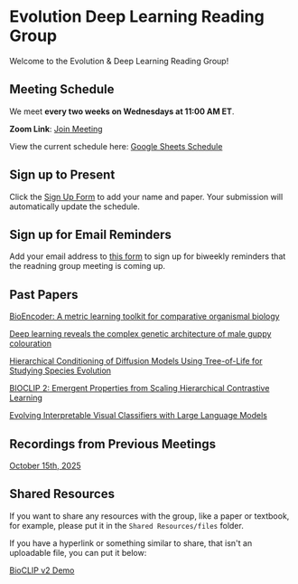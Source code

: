 # Evolution Deep Learning Reading Group

Welcome to the Evolution & Deep Learning Reading Group! 




## Meeting Schedule

We meet **every two weeks on Wednesdays at 11:00 AM ET**.

**Zoom Link**: [Join Meeting](https://virginiatech.zoom.us/j/86992753213)

View the current schedule here: [Google Sheets Schedule](https://docs.google.com/spreadsheets/d/1uqp2_1peLV_NcHBIz04vkFiuoQcicO3cGsC2C95oI6k/edit?resourcekey=&gid=969815788#gid=969815788)

## Sign up to Present

Click the [Sign Up Form](https://docs.google.com/forms/d/e/1FAIpQLScPVSTP80DcOLTd-GD0oKny_pHWmbM2Nj1VUlsyx8cFgrPNCw/viewform?usp=header) to add your name and paper. Your submission will automatically update the schedule.

## Sign up for Email Reminders

Add your email address to [this form](https://docs.google.com/forms/d/e/1FAIpQLSeHmoINx9zeFMIkfOXSzP__ZgRImnE_tXe8r7QexDbITwr1CQ/viewform?usp=header) to sign up for biweekly reminders that the readning group meeting is coming up.


## Past Papers
[BioEncoder: A metric learning toolkit for comparative organismal
biology](https://drive.google.com/open?id=1OCsLgJZdTH_F8MxBOUzjrPHf8u1O-bmX)

[Deep learning reveals the complex genetic architecture of male guppy colouration](https://drive.google.com/file/d/1mroPfVVXEe2Ski9Ll6MQcjtfFQwr8VPA/view?usp=drive_link)

[Hierarchical Conditioning of Diffusion Models
Using Tree-of-Life for Studying Species Evolution](https://drive.google.com/file/d/1oj6h62g5zUjVQ5QmmRkYyKe-bQzmdeNc/view?usp=drive_link)

[BIOCLIP 2: Emergent Properties from Scaling Hierarchical Contrastive Learning](https://drive.google.com/file/d/1f_gBWdMPrb1Iz5iAL8VLCPWba81XTCCn/view)

[Evolving Interpretable Visual Classifiers with Large Language Models](https://drive.google.com/file/d/1cAHLvxd4Jg4zXVFWARj1NUWEwnt9m1G3/view)

## Recordings from Previous Meetings
[October 15th, 2025](https://virginiatech.zoom.us/rec/share/jHMOtbAwc2gFEPPAHByUUF5_8cAxK8C72pMc7JY7obMixWK6ju55A7qsQVkOqy2P.6lyoS_iwn_ymeOPM)


## Shared Resources

If you want to share any resources with the group, like a paper or textbook, for example, please put it in the `Shared Resources/files` folder.

If you have a hyperlink or something similar to share, that isn't an uploadable file, you can put it below:

[BioCLIP v2 Demo](https://huggingface.co/spaces/imageomics/bioclip-2-demo)






